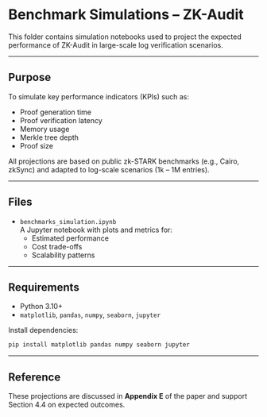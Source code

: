 # Benchmark Simulations – ZK-Audit

This folder contains simulation notebooks used to project the expected performance of ZK-Audit in large-scale log verification scenarios.

---

## Purpose

To simulate key performance indicators (KPIs) such as:
- Proof generation time
- Proof verification latency
- Memory usage
- Merkle tree depth
- Proof size

All projections are based on public zk-STARK benchmarks (e.g., Cairo, zkSync) and adapted to log-scale scenarios (1k – 1M entries).

---

## Files

- `benchmarks_simulation.ipynb`  
  A Jupyter notebook with plots and metrics for:
  - Estimated performance
  - Cost trade-offs
  - Scalability patterns

---

## Requirements

- Python 3.10+
- `matplotlib`, `pandas`, `numpy`, `seaborn`, `jupyter`

Install dependencies:

```bash
pip install matplotlib pandas numpy seaborn jupyter
```

---

## Reference

These projections are discussed in **Appendix E** of the paper and support Section 4.4 on expected outcomes.

